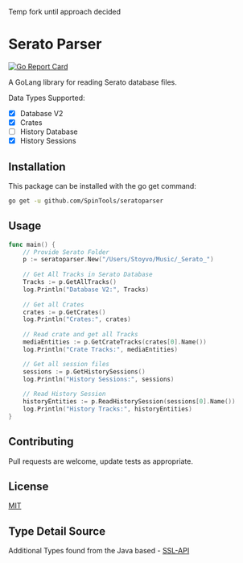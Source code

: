 Temp fork until approach decided

# Serato Parser

[![Go Report Card](https://goreportcard.com/badge/github.com/SpinTools/seratoparser)](https://goreportcard.com/report/github.com/SpinTools/seratoparser)

A GoLang library for reading Serato database files.

Data Types Supported:

- [x] Database V2
- [x] Crates
- [ ] History Database
- [x] History Sessions

## Installation

This package can be installed with the go get command:

```bash
go get -u github.com/SpinTools/seratoparser
```

## Usage

```go
func main() {
    // Provide Serato Folder
    p := seratoparser.New("/Users/Stoyvo/Music/_Serato_")
    
    // Get All Tracks in Serato Database
    Tracks := p.GetAllTracks()
    log.Println("Database V2:", Tracks)
    
    // Get all Crates
    crates := p.GetCrates()
    log.Println("Crates:", crates)
    
    // Read crate and get all Tracks
    mediaEntities := p.GetCrateTracks(crates[0].Name())
    log.Println("Crate Tracks:", mediaEntities)

    // Get all session files
    sessions := p.GetHistorySessions()
    log.Println("History Sessions:", sessions)
    
    // Read History Session
    historyEntities := p.ReadHistorySession(sessions[0].Name())
    log.Println("History Tracks:", historyEntities)
}
```

## Contributing

Pull requests are welcome, update tests as appropriate.

## License

[MIT](https://github.com/SpinTools/seratoparser/LICENSE)

## Type Detail Source

Additional Types found from the Java based - [SSL-API](https://gitlab.com/eladmaz/SSL-API)

